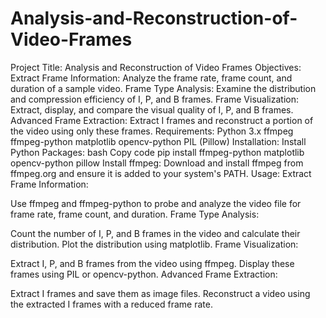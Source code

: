 # Analysis-and-Reconstruction-of-Video-Frames

Project Title: Analysis and Reconstruction of Video Frames
Objectives:
Extract Frame Information:
Analyze the frame rate, frame count, and duration of a sample video.
Frame Type Analysis:
Examine the distribution and compression efficiency of I, P, and B frames.
Frame Visualization:
Extract, display, and compare the visual quality of I, P, and B frames.
Advanced Frame Extraction:
Extract I frames and reconstruct a portion of the video using only these frames.
Requirements:
Python 3.x
ffmpeg
ffmpeg-python
matplotlib
opencv-python
PIL (Pillow)
Installation:
Install Python Packages:
bash
Copy code
pip install ffmpeg-python matplotlib opencv-python pillow
Install ffmpeg:
Download and install ffmpeg from ffmpeg.org and ensure it is added to your system's PATH.
Usage:
Extract Frame Information:

Use ffmpeg and ffmpeg-python to probe and analyze the video file for frame rate, frame count, and duration.
Frame Type Analysis:

Count the number of I, P, and B frames in the video and calculate their distribution.
Plot the distribution using matplotlib.
Frame Visualization:

Extract I, P, and B frames from the video using ffmpeg.
Display these frames using PIL or opencv-python.
Advanced Frame Extraction:

Extract I frames and save them as image files.
Reconstruct a video using the extracted I frames with a reduced frame rate.
